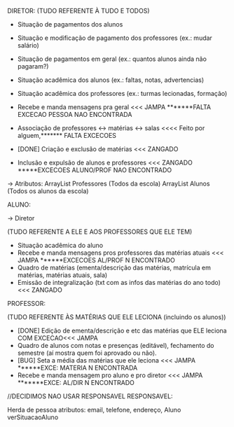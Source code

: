 DIRETOR:
(TUDO REFERENTE À TUDO E TODOS)
- Situação de pagamentos dos alunos
- Situação e modificação de pagamento dos professores (ex.: mudar salário)
- Situação de pagamentos em geral (ex.: quantos alunos ainda não pagaram?)

- Situação acadêmica dos alunos (ex.: faltas, notas, advertencias)
- Situação acadêmica dos professores (ex.: turmas lecionadas, formação)

- Recebe e manda mensagens pra geral <<< JAMPA  *******FALTA EXCECAO PESSOA NAO ENCONTRADA
- Associação de professores <-> matérias <-> salas <<<< Feito por alguem,******* FALTA EXCECOES
- [DONE] Criação e exclusão de matérias        <<< ZANGADO
- Inclusão e expulsão de alunos e professores  <<< ZANGADO *****EXCECOES ALUNO/PROF NAO ENCONTRADO


->  Atributos:
ArrayList Professores (Todos da escola)
ArrayList Alunos (Todos os alunos da escola)

ALUNO:

-> Diretor

(TUDO REFERENTE A ELE E AOS PROFESSORES QUE ELE TEM)
- Situação acadêmica do aluno
- Recebe e manda mensagens pros professores das matérias atuais  <<< JAMPA ******EXCECOES AL/PROF N ENCONTRADO
- Quadro de matérias (ementa/descrição das matérias, matrícula em matérias, matérias atuais, sala)
- Emissão de integralização (txt com as infos das matérias do ano todo) <<< ZANGADO

PROFESSOR:

(TUDO REFERENTE ÀS MATÉRIAS QUE ELE LECIONA (incluindo os alunos))   
- [DONE] Edição de ementa/descrição e etc das matérias que ELE leciona COM EXCECAO<<< JAMPA
- Quadro de alunos com notas e presenças (editável), fechamento do semestre (aí mostra quem foi aprovado ou não).
- [BUG] Seta a média das matérias que ele leciona <<< JAMPA ******EXCE: MATERIA N ENCONTRADA
- Recebe e manda mensagem pro aluno e pro diretor   <<< JAMPA  *******EXCE: AL/DIR N ENCONTRADO



//DECIDIMOS NAO USAR RESPONSAVEL
RESPONSAVEL:

Herda de pessoa
atributos: email, telefone, endereço, Aluno
verSituacaoAluno


